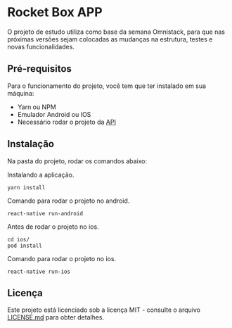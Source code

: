 # Rocket Box APP

O projeto de estudo utiliza como base da semana Omnistack, para que nas próximas versões sejam colocadas as mudanças na estrutura, testes e novas funcionalidades.

## Pré-requisitos

Para o funcionamento do projeto, você tem que ter instalado em sua máquina:

- Yarn ou NPM
- Emulador Android ou IOS
- Necessário rodar o projeto da [API](https://github.com/renesoaresse/oministack-rocket-box-api)

## Instalação

Na pasta do projeto, rodar os comandos abaixo:

Instalando a aplicação.

```
yarn install
```

Comando para rodar o projeto no android.

```
react-native run-android
```

Antes de rodar o projeto no ios.

```
cd ios/
pod install
```

Comando para rodar o projeto no ios.

```
react-native run-ios
```

## Licença

Este projeto está licenciado sob a licença MIT - consulte o arquivo [LICENSE.md](LICENSE.md) para obter detalhes.
